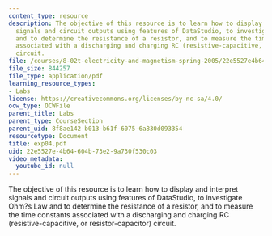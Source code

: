 ```yaml
---
content_type: resource
description: The objective of this resource is to learn how to display and interpret
  signals and circuit outputs using features of DataStudio, to investigate Ohm?s Law
  and to determine the resistance of a resistor, and to measure the time constants
  associated with a discharging and charging RC (resistive-capacitive, or resistor-capacitor)
  circuit.
file: /courses/8-02t-electricity-and-magnetism-spring-2005/22e5527e4b64604b73e29a730f530c03_exp04.pdf
file_size: 844257
file_type: application/pdf
learning_resource_types:
- Labs
license: https://creativecommons.org/licenses/by-nc-sa/4.0/
ocw_type: OCWFile
parent_title: Labs
parent_type: CourseSection
parent_uid: 8f8ae142-b013-b61f-6075-6a830d093354
resourcetype: Document
title: exp04.pdf
uid: 22e5527e-4b64-604b-73e2-9a730f530c03
video_metadata:
  youtube_id: null
---
```

The objective of this resource is to learn how to display and interpret signals and circuit outputs using features of DataStudio, to investigate Ohm?s Law and to determine the resistance of a resistor, and to measure the time constants associated with a discharging and charging RC (resistive-capacitive, or resistor-capacitor) circuit.